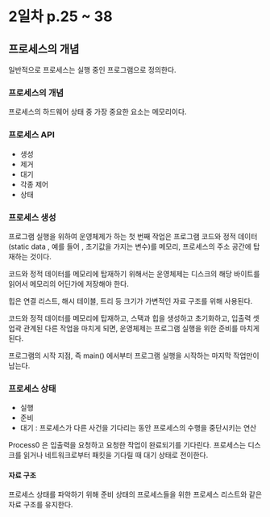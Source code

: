 # 2일차 p.25 ~  38

## 프로세스의 개념

일반적으로 프로세스는 실행 중인 프로그램으로 정의한다. 


### 프로세스의 개념

프로세스의 하드웨어 상태 중 가장 중요한 요소는 메모리이다.


### 프로세스 API

- 생성
- 제거
- 대기
- 각종 제어
- 상태

### 프로세스 생성

프로그램 실행을 위하여 운영체제가 하는 첫 번째 작업은 프로그램 코드와 정적 데이터
(static data , 예를 들어 , 초기값을 가지는 변수)를 메모리, 프로세스의 주소 공간에 탑재하는 것이다.

코드와 정적 데이터를 메모리에 탑재하기 위해서는 
운영체제는 디스크의 해당 바이트를 읽어서 메모리의 어딘가에 저장해야 한다.


힙은 연결 리스트, 해시 테이블, 트리 등 크기가 가변적인 자료 구조를 위해 사용된다.

코드와 정적 데이터를 메모리에 탑재하고, 스택과 힙을 생성하고 초기화하고, 입출력 셋업곽 관계된 다른 작업을 마치게 되면,
운영체제는 프로그램 실행을 위한 준비를 마치게 된다.

프로그램의 시작 지점, 즉 main() 에서부터 프로그램 실행을 시작하는 마지막 작업만이 남는다.


### 프로세스 상태

- 실행
- 준비
- 대기 : 프로세스가 다른 사건을 기다리는 동안 프로세스의 수행을 중단시키는 연산

Process0 은 입출력을 요청하고 요청한 작업이 완료되기를 기다린다.
프로세스는 디스크를 읽거나 네트워크로부터 패킷을 기다릴 때 대기 상태로 전이한다.


#### 자료 구조

프로세스 상태를 파악하기 위해 준비 상태의 프로세스들을 위한 프로세스 리스트와 같은 자료 구조를 유지한다.